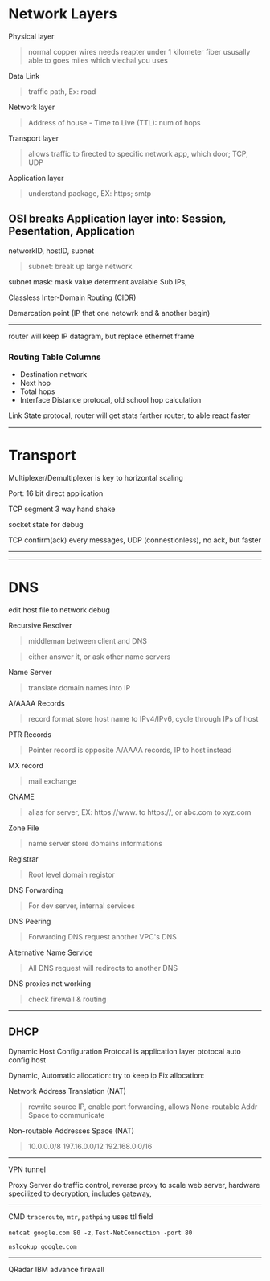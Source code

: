 # Network Layers
Physical layer
> normal copper wires needs reapter under 1 kilometer
> fiber ususally able to goes miles
> which viechal you uses

Data Link
> traffic path, Ex: road

Network layer
> Address of house
    - Time to Live (TTL): num of hops

Transport layer
> allows traffic to firected to specific network app, which door; TCP, UDP

Application layer
> understand package, EX: https; smtp

OSI breaks Application layer into: Session, Pesentation, Application
---
networkID,
hostID,
subnet
> subnet: break up large network

subnet mask: mask value determent avaiable Sub IPs, 

Classless Inter-Domain Routing (CIDR)

Demarcation point (IP that one netowrk end & another begin)

---
router will keep IP datagram, but replace ethernet frame

### Routing Table Columns
- Destination network
- Next hop
- Total hops
- Interface
Distance protocal, old school hop calculation

Link State protocal, router will get stats farther router, to able react faster

---
# Transport
Multiplexer/Demultiplexer is key to horizontal scaling

Port: 16 bit direct application

TCP segment
3 way hand shake

socket state for debug

TCP confirm(ack) every messages,
UDP (connestionless), no ack, but faster

---

---
# DNS

edit host file to network debug

Recursive Resolver
> middleman between client and DNS

> either answer it, or ask other name servers

Name Server
> translate domain names into IP

A/AAAA Records
> record format store host name to IPv4/IPv6, cycle through IPs of host

PTR Records
> Pointer record is opposite A/AAAA records, IP to host instead

MX record
> mail exchange

CNAME
> alias for server, EX: https://www. to https://,
> or abc.com to xyz.com

Zone File
> name server store domains informations

Registrar
> Root level domain registor

DNS Forwarding
> For dev server, internal services

DNS Peering
> Forwarding DNS request another VPC's DNS

Alternative Name Service
> All DNS request will redirects to another DNS

DNS proxies not working
> check firewall & routing

---
## DHCP
Dynamic Host Configuration Protocal is application layer ptotocal auto config host

Dynamic, 
Automatic allocation: try to keep ip
Fix allocation: 
  
Network Address Translation (NAT) 
> rewrite source IP, enable port forwarding, allows None-routable Addr Space to communicate


Non-routable Addresses Space (NAT)
> 10.0.0.0/8
> 197.16.0.0/12
> 192.168.0.0/16


---
VPN tunnel

Proxy Server do traffic control, reverse proxy to scale web server, hardware specilized to decryption,  includes gateway,

---
CMD
`traceroute`, `mtr`, `pathping` uses ttl field

`netcat google.com 80 -z`, `Test-NetConnection -port 80`

`nslookup google.com`


---
QRadar
IBM advance firewall
